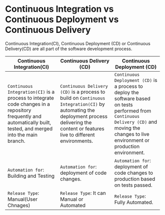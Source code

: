 # Continuous Integration vs Continuous Deployment vs Continuous Delivery
Continuous Integration(CI), Continuous Deployment (CD) or Continuous Delivery(CD) are all part of the software development process.

| Continuous Integration(CI) | Continuous Delivery (CD) | Continuous Deployment (CD)| 
| --- | --- | --- |
| `Continuous Integration(CI)` is a process to integrate code changes in a repository frequently and automatically built, tested, and merged into the main branch. | `Continuous Delivery (CD)` is a process to build on `Continuous Integration(CI)` by automating the deployment process delivering the content or features live to different environments. | `Continuous Deployment (CD)` is a process to deploy the software based on tests performed from `Continuous Delivery (CD)` and moving the changes to live environment or production environment. |
| `Automation for`: Building and Testing | `Automation for`: deployment of code changes. | `Automation for`: deployment of code changes to production based on tests passed. |
| `Release Type`: Manual(User Chnages) | `Release Type`: It can Manual or Automated | `Release Type`: Fully Automated. |
